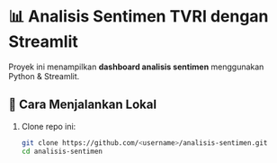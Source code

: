 # 📊 Analisis Sentimen TVRI dengan Streamlit

Proyek ini menampilkan **dashboard analisis sentimen** menggunakan Python & Streamlit.

## 🚀 Cara Menjalankan Lokal
1. Clone repo ini:
   ```bash
   git clone https://github.com/<username>/analisis-sentimen.git
   cd analisis-sentimen
